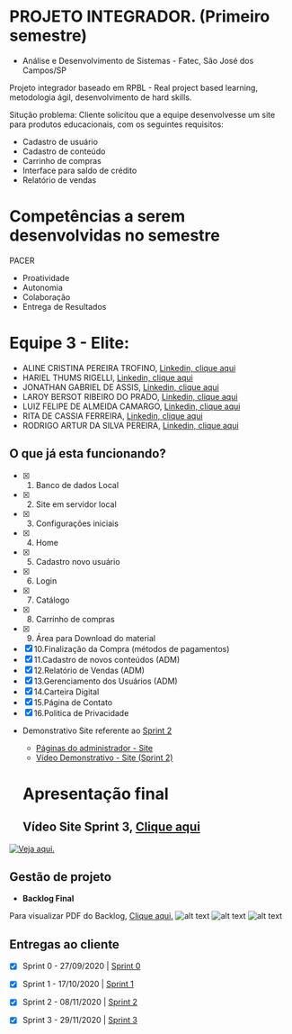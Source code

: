 # PROJETO INTEGRADOR. (Primeiro semestre)
- Análise e Desenvolvimento de Sistemas - Fatec, São José dos Campos/SP

Projeto integrador baseado em RPBL - Real project based learning, metodologia ágil, desenvolvimento de hard skills.

Situção problema: Cliente solicitou que a equipe desenvolvesse um site para produtos educacionais, com os seguintes requisitos:

* Cadastro de usuário
* Cadastro de conteúdo
* Carrinho de compras
* Interface para saldo de crédito
* Relatório de vendas

# Competências a serem desenvolvidas no semestre

PACER

* Proatividade
* Autonomia
* Colaboração
* Entrega de Resultados

# Equipe 3 - Elite:

* ALINE CRISTINA PEREIRA TROFINO, [Linkedin, clique aqui](https://www.linkedin.com/in/aline-trofino-9704b523/)
* HARIEL THUMS RIGELLI, [Linkedin, clique aqui](https://www.linkedin.com/in/hariel-thums-953578185)
* JONATHAN GABRIEL DE ASSIS, [Linkedin, clique aqui]()
* LAROY BERSOT RIBEIRO DO PRADO, [Linkedin, clique aqui](https://www.linkedin.com/in/laroy-bersot-ribeiro-do-prado-a278b0185/)
* LUIZ FELIPE DE ALMEIDA CAMARGO, [Linkedin, clique aqui](http://www.linkedin.com/in/felipe-programador)
* RITA DE CASSIA FERREIRA, [Linkedin, clique aqui](http://www.linkedin.com/in/rita-ferreira-894ba1200)
* RODRIGO ARTUR DA SILVA PEREIRA, [Linkedin, clique aqui](https://www.linkedin.com/in/rodrigo-artur-pereira-345579108)

## O que já esta funcionando?

- [x] 1. Banco de dados Local
- [x] 2. Site em servidor local
- [x] 3. Configurações iniciais
- [x] 4. Home
- [x] 5. Cadastro novo usuário
- [x] 6. Login
- [x] 7. Catálogo
- [x] 8. Carrinho de compras
- [x] 9. Área para Download do material
- [x] 10.Finalização da Compra (métodos de pagamentos)
- [x] 11.Cadastro de novos conteúdos (ADM)
- [x] 12.Relatório de Vendas (ADM)
- [x] 13.Gerenciamento dos Usuários (ADM)
- [x] 14.Carteira Digital
- [x] 15.Página de Contato
- [x] 16.Politica de Privacidade

* Demonstrativo Site referente ao [Sprint 2](https://github.com/HarielThums/ProjetoIntegrador01/tree/main/Sprint2)
   * [Páginas do administrador - Site](https://github.com/HarielThums/ProjetoIntegrador01/tree/main/Sprint2/Site/Imagens%20Site)
   * [Vídeo Demonstrativo - Site (Sprint 2)](https://youtu.be/G75YrICEaOg)


   # **Apresentação final**
   ## **Vídeo Site Sprint 3,** [Clique aqui](https://youtu.be/UbHVJYRtVRU)

[![Veja aqui.](https://i.imgur.com/fvB697e.png)](https://youtu.be/UbHVJYRtVRU)



## Gestão de projeto

* **Backlog Final**

Para visualizar PDF do Backlog, [Clique aqui.](https://github.com/HarielThums/ProjetoIntegrador01/blob/main/Burndown%20e%20Backlog/Backlog%20Final.pdf)
![alt text](https://github.com/HarielThums/ProjetoIntegrador01/blob/main/Burndown%20e%20Backlog/Backlog%20Final%201.0.png)
![alt text](https://github.com/HarielThums/ProjetoIntegrador01/blob/main/Burndown%20e%20Backlog/Backlog%20Final%201.1.png)
![alt text](https://github.com/HarielThums/ProjetoIntegrador01/blob/main/Burndown%20e%20Backlog/Aluno.png)


## Entregas ao cliente

- [x] Sprint 0 - 27/09/2020 | [Sprint 0](https://github.com/HarielThums/ProjetoIntegrador01/tree/main/Sprint0)
- [x] Sprint 1 - 17/10/2020 | [Sprint 1](https://github.com/HarielThums/ProjetoIntegrador01/tree/main/Sprint1)
- [x] Sprint 2 - 08/11/2020 | [Sprint 2](https://github.com/HarielThums/ProjetoIntegrador01/tree/main/Sprint2)
- [x] Sprint 3 - 29/11/2020 | [Sprint 3](https://github.com/HarielThums/ProjetoIntegrador01/tree/main/Sprint3)

